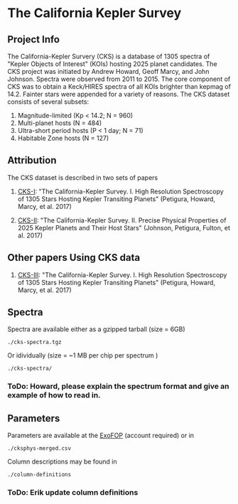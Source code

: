 # The California Kepler Survey

## Project Info

The California-Kepler Survery (CKS) is a database of 1305 spectra of "Kepler Objects of Interest" (KOIs) hosting 2025 planet candidates. The CKS project was initiated by Andrew Howard, Geoff Marcy, and John Johnson. Spectra were observed from 2011 to 2015. The core component of CKS was to obtain a Keck/HIRES spectra of all KOIs brighter than kepmag of 14.2. Fainter stars were appended for a variety of reasons. The CKS dataset consists of several subsets:

1. Magnitude-limited (Kp < 14.2; N = 960)
2. Multi-planet hosts (N = 484)
3. Ultra-short period hosts (P < 1 day; N = 71)
4. Habitable Zone hosts (N = 127)

## Attribution 

The CKS dataset is described in two sets of papers

1. [CKS-I](https://arxiv.org/abs/1703.10402): "The California-Kepler Survey. I. High Resolution Spectroscopy of 1305 Stars Hosting Kepler Transiting Planets" (Petigura, Howard, Marcy, et al. 2017)

2. [CKS-II](https://arxiv.org/abs/1703.10402): "The California-Kepler Survey. II. Precise Physical Properties of 2025 Kepler Planets and Their Host Stars" (Johnson, Petigura, Fulton, et al. 2017)

## Other papers Using CKS data

1. [CKS-III](https://arxiv.org/abs/1703.10402): "The California-Kepler Survey. I. High Resolution Spectroscopy of 1305 Stars Hosting Kepler Transiting Planets" (Petigura, Howard, Marcy, et al. 2017)

## Spectra 

Spectra are available either as a gzipped tarball (size = 6GB)

```
./cks-spectra.tgz
```

Or idividually (size = ~1 MB per chip per spectrum )

```
./cks-spectra/
```

### ToDo: Howard, please explain the spectrum format and give an example of how to read in.

## Parameters

Parameters are available at the [ExoFOP](https://exofop.ipac.caltech.edu/kepler/welcome.php) (account required) or in 

```
./cksphys-merged.csv
```

Column descriptions may be found in

```
./column-definitions
```

### ToDo: Erik update column definitions





